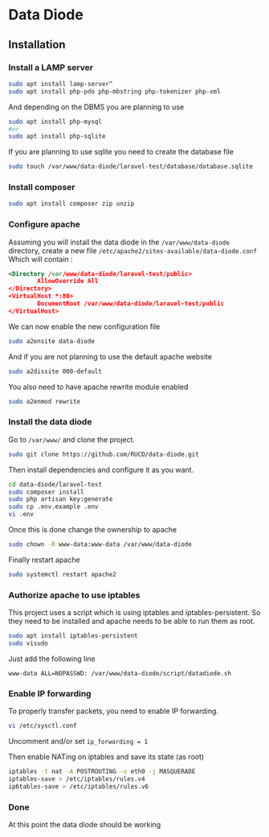 # Data Diode

## Installation

### Install a LAMP server

```bash
sudo apt install lamp-server^
sudo apt install php-pdo php-mbstring php-tokenizer php-xml
```
And depending on the DBMS you are planning to use 
```bash
sudo apt install php-mysql
#or
sudo apt install php-sqlite
```

If you are planning to use sqlite you need to create the database file
```bash
sudo touch /var/www/data-diode/laravel-test/database/database.sqlite
```

### Install composer

```bash
sudo apt install composer zip unzip
```

### Configure apache

Assuming you will install the data diode in the `/var/www/data-diode` directory, create a new file `/etc/apache2/sites-available/data-diode.conf` Which will contain :
```xml
<Directory /var/www/data-diode/laravel-test/public>
        AllowOverride All
</Directory>
<VirtualHost *:80>
        DocumentRoot /var/www/data-diode/laravel-test/public
</VirtualHost>
```
We can now enable the new configuration file
```bash
sudo a2ensite data-diode
```
And if you are not planning to use the default apache website
```bash
sudo a2dissite 000-default
```
You also need to have apache rewrite module enabled
```bash
sudo a2enmod rewrite
```

### Install the data diode

Go to `/var/www/` and clone the project.
```bash
sudo git clone https://github.com/RUCD/data-diode.git
```
Then install dependencies and configure it as you want.
```bash
cd data-diode/laravel-test
sudo composer install
sudo php artisan key:generate
sudo cp .env.example .env
vi .env
```
Once this is done change the ownership to apache
```bash
sudo chown -R www-data:www-data /var/www/data-diode
```
Finally restart apache
```bash
sudo systemctl restart apache2
```

### Authorize apache to use iptables

This project uses a script which is using iptables and iptables-persistent. So they need to be installed and apache needs to be able to run them as root.

```bash
sudo apt install iptables-persistent
sudo visudo
```` 
Just add the following line
```
www-data ALL=NOPASSWD: /var/www/data-diode/script/datadiode.sh
```

### Enable IP forwarding

To properly transfer packets, you need to enable IP forwarding.
```bash
vi /etc/sysctl.conf
```
Uncomment and/or set `ip_forwarding = 1`

Then enable NATing on iptables and save its state (as root)
```bash
iptables -t nat -A POSTROUTING -o eth0 -j MASQUERADE
iptables-save > /etc/iptables/rules.v4
ip6tables-save > /etc/iptables/rules.v6
```

### Done

At this point the data diode should be working